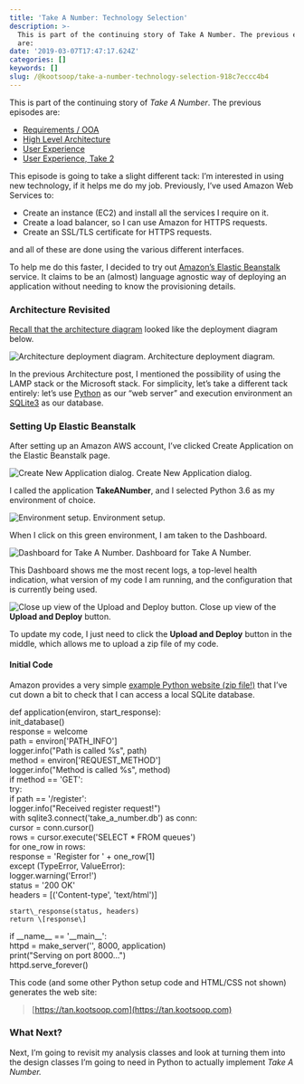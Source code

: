 ```yaml
---
title: 'Take A Number: Technology Selection'
description: >-
  This is part of the continuing story of Take A Number. The previous episodes
  are:
date: '2019-03-07T17:47:17.624Z'
categories: []
keywords: []
slug: /@kootsoop/take-a-number-technology-selection-918c7eccc4b4
---
```


This is part of the continuing story of _Take A Number_. The previous episodes are:

*   [Requirements / OOA](https://kootsoop.github.io/@kootsoop-take-a-number-requirements-ooa-bb2eb6f16e3c)
*   [High Level Architecture](https://kootsoop.github.io/@kootsoop-take-a-number-high-level-architecture-1c7db43a4d37)
*   [User Experience](https://kootsoop.github.io/@kootsoop-take-a-number-user-experience-30195b0e78f8)
*   [User Experience, Take 2](https://kootsoop.github.io/@kootsoop-take-a-number-user-experience-take-2-fe7bc70ca0b8)

This episode is going to take a slight different tack: I’m interested in using new technology, if it helps me do my job. Previously, I’ve used Amazon Web Services to:

*   Create an instance (EC2) and install all the services I require on it.
*   Create a load balancer, so I can use Amazon for HTTPS requests.
*   Create an SSL/TLS certificate for HTTPS requests.

and all of these are done using the various different interfaces.

To help me do this faster, I decided to try out [Amazon’s Elastic Beanstalk](https://aws.amazon.com/elasticbeanstalk) service. It claims to be an (almost) language agnostic way of deploying an application without needing to know the provisioning details.

### Architecture Revisited

[Recall that the architecture diagram](https://kootsoop.github.io/@kootsoop-take-a-number-high-level-architecture-1c7db43a4d37) looked like the deployment diagram below.

![Architecture deployment diagram.](https://kootsoop.github.io/images/1_26gntiLwM5lcaFUG5TkwHA.png)
Architecture deployment diagram.

In the previous Architecture post, I mentioned the possibility of using the LAMP stack or the Microsoft stack. For simplicity, let’s take a different tack entirely: let’s use [Python](https://www.python.org/) as our “web server” and execution environment an [SQLite3](https://www.sqlite.org/index.html) as our database.

### Setting Up Elastic Beanstalk

After setting up an Amazon AWS account, I’ve clicked Create Application on the Elastic Beanstalk page.

![Create New Application dialog.](https://kootsoop.github.io/images/1_hT2Z88my2YyO-sghCk0SGw.png)
Create New Application dialog.

I called the application **TakeANumber**, and I selected Python 3.6 as my environment of choice.

![Environment setup.](https://kootsoop.github.io/images/1_iRJAhyV0c_wl_6kxAhs0xw.png)
Environment setup.

When I click on this green environment, I am taken to the Dashboard.

![Dashboard for Take A Number.](https://kootsoop.github.io/images/1_m3XdLpes6r2pnSPUy6tk7Q.png)
Dashboard for Take A Number.

This Dashboard shows me the most recent logs, a top-level health indication, what version of my code I am running, and the configuration that is currently being used.

![Close up view of the **Upload and Deploy** button.](https://kootsoop.github.io/images/1_bJfdS4VrayXHwzjnfXdS-w.png)
Close up view of the **Upload and Deploy** button.

To update my code, I just need to click the **Upload and Deploy** button in the middle, which allows me to upload a zip file of my code.

#### Initial Code

Amazon provides a very simple [example Python website (zip file!)](https://docs.aws.amazon.com/elasticbeanstalk/latest/dg/samples/python-v1.zip) that I’ve cut down a bit to check that I can access a local SQLite database.

def application(environ, start\_response):  
    init\_database()  
    response = welcome  
    path = environ\['PATH\_INFO'\]  
    logger.info("Path is called %s", path)  
    method = environ\['REQUEST\_METHOD'\]  
    logger.info("Method is called %s", method)  
    if method == 'GET':  
        try:  
            if path == '/register':  
                logger.info("Received register request!")  
                with sqlite3.connect('take\_a\_number.db') as conn:  
                    cursor = conn.cursor()  
                    rows = cursor.execute('SELECT \* FROM queues')  
                    for one\_row in rows:  
                        response = 'Register for ' + one\_row\[1\]  
        except (TypeError, ValueError):  
            logger.warning('Error!')  
    status = '200 OK'  
    headers = \[('Content-type', 'text/html')\]  
  
    start\_response(status, headers)  
    return \[response\]

if \_\_name\_\_ == '\_\_main\_\_':  
    httpd = make\_server('', 8000, application)  
    print("Serving on port 8000...")  
    httpd.serve\_forever()

This code (and some other Python setup code and HTML/CSS not shown) generates the web site:

> [https://tan.kootsoop.com](https://tan.kootsoop.com)

### What Next?

Next, I’m going to revisit my analysis classes and look at turning them into the design classes I’m going to need in Python to actually implement _Take A Number._
